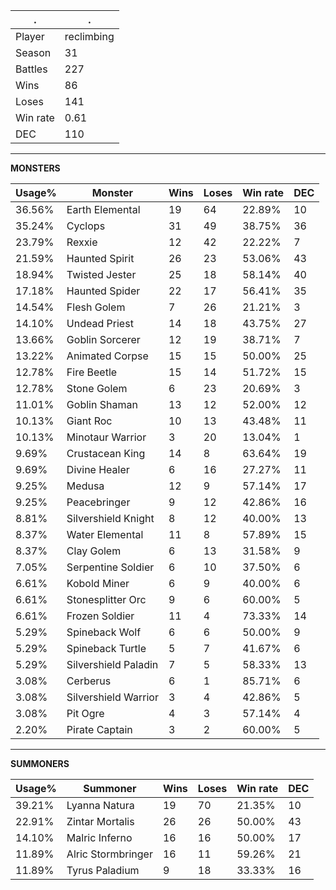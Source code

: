 .|.
|-|-
Player|reclimbing
Season|31
Battles|227
Wins|86
Loses|141
Win rate|0.61
DEC|110

---
**MONSTERS**

Usage%|Monster|Wins|Loses|Win rate|DEC|
-|-|-|-|-|-|
36.56%|Earth Elemental|19|64|22.89%|10|
35.24%|Cyclops|31|49|38.75%|36|
23.79%|Rexxie|12|42|22.22%|7|
21.59%|Haunted Spirit|26|23|53.06%|43|
18.94%|Twisted Jester|25|18|58.14%|40|
17.18%|Haunted Spider|22|17|56.41%|35|
14.54%|Flesh Golem|7|26|21.21%|3|
14.10%|Undead Priest|14|18|43.75%|27|
13.66%|Goblin Sorcerer|12|19|38.71%|7|
13.22%|Animated Corpse|15|15|50.00%|25|
12.78%|Fire Beetle|15|14|51.72%|15|
12.78%|Stone Golem|6|23|20.69%|3|
11.01%|Goblin Shaman|13|12|52.00%|12|
10.13%|Giant Roc|10|13|43.48%|11|
10.13%|Minotaur Warrior|3|20|13.04%|1|
9.69%|Crustacean King|14|8|63.64%|19|
9.69%|Divine Healer|6|16|27.27%|11|
9.25%|Medusa|12|9|57.14%|17|
9.25%|Peacebringer|9|12|42.86%|16|
8.81%|Silvershield Knight|8|12|40.00%|13|
8.37%|Water Elemental|11|8|57.89%|15|
8.37%|Clay Golem|6|13|31.58%|9|
7.05%|Serpentine Soldier|6|10|37.50%|6|
6.61%|Kobold Miner|6|9|40.00%|6|
6.61%|Stonesplitter Orc|9|6|60.00%|5|
6.61%|Frozen Soldier|11|4|73.33%|14|
5.29%|Spineback Wolf|6|6|50.00%|9|
5.29%|Spineback Turtle|5|7|41.67%|6|
5.29%|Silvershield Paladin|7|5|58.33%|13|
3.08%|Cerberus|6|1|85.71%|6|
3.08%|Silvershield Warrior|3|4|42.86%|5|
3.08%|Pit Ogre|4|3|57.14%|4|
2.20%|Pirate Captain|3|2|60.00%|5|

---
**SUMMONERS**

Usage%|Summoner|Wins|Loses|Win rate|DEC|
-|-|-|-|-|-|
39.21%|Lyanna Natura|19|70|21.35%|10|
22.91%|Zintar Mortalis|26|26|50.00%|43|
14.10%|Malric Inferno|16|16|50.00%|17|
11.89%|Alric Stormbringer|16|11|59.26%|21|
11.89%|Tyrus Paladium|9|18|33.33%|16|
